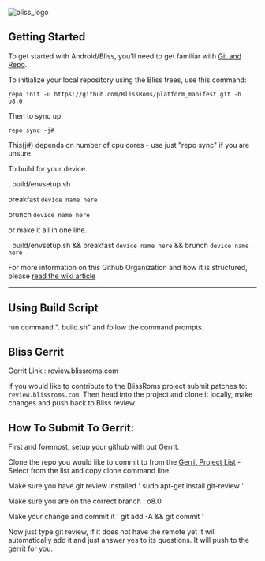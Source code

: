 ![bliss_logo](https://user-images.githubusercontent.com/6454841/29614099-316afd46-8809-11e7-9776-9bbca181b21d.png)

Getting Started
---------------

To get started with Android/Bliss, you'll need to get
familiar with [Git and Repo](http://source.android.com/source/using-repo.html).

To initialize your local repository using the Bliss trees, use this command:


    repo init -u https://github.com/BlissRoms/platform_manifest.git -b o8.0

Then to sync up:

    repo sync -j#

This(j#) depends on number of cpu cores - use just "repo sync" if you are 
unsure.

To build for your device.

. build/envsetup.sh

breakfast `device name here`

brunch `device name here`

or make it all in one line.

. build/envsetup.sh && breakfast `device name here` && brunch `device name here`

For more information on this Github Organization and how it is structured,
please [read the wiki 
article](http://wiki.cyanogenmod.org/w/Github_Organization)

***

Using Build Script
------------------

run command  ". build.sh" and follow the command prompts.


Bliss Gerrit
------------
Gerrit Link : review.blissroms.com

If you would like to contribute to the BlissRoms project submit patches to:
`review.blissroms.com`. Then head into the project and clone it locally, make 
changes and push back to Bliss review.

How To Submit To Gerrit:
-----------------------

First and foremost, setup your github with out Gerrit.

Clone the repo you would like to commit to from the [Gerrit Project 
List](http://review.blissroms.com:8081/#/admin/projects/)
   -Select from the list and copy clone command line.

Make sure you have git review installed
   ' sudo apt-get install git-review '
   
Make sure you are on the correct branch : o8.0

Make your change and commit it
' git add -A && git commit '

Now just type git review, if it does not have the remote yet it will 
automatically add it and just answer yes to its questions. It will push to the 
gerrit for you.

